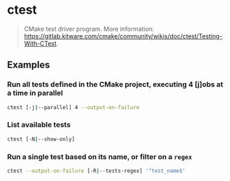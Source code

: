 # ctest

> CMake test driver program. More information: <https://gitlab.kitware.com/cmake/community/wikis/doc/ctest/Testing-With-CTest>.

## Examples

### Run all tests defined in the CMake project, executing 4 [j]obs at a time in parallel

```bash
ctest [-j|--parallel] 4 --output-on-failure
```

### List available tests

```bash
ctest [-N|--show-only]
```

### Run a single test based on its name, or filter on a `regex`

```bash
ctest --output-on-failure [-R|--tests-regex] '^test_name$'
```
